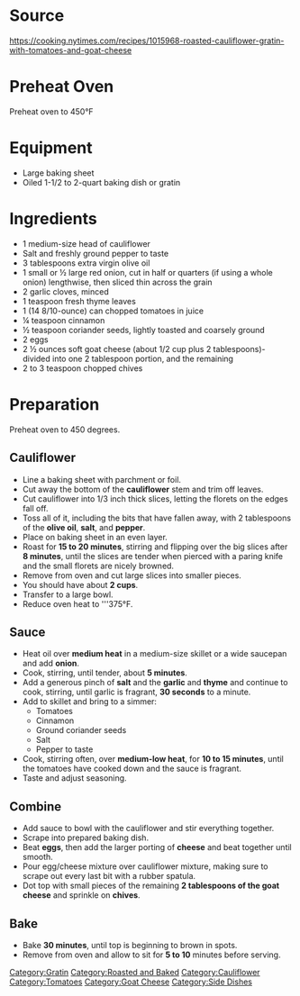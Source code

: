# Source

<https://cooking.nytimes.com/recipes/1015968-roasted-cauliflower-gratin-with-tomatoes-and-goat-cheese>

# Preheat Oven

Preheat oven to 450°F

# Equipment

-   Large baking sheet
-   Oiled 1-1/2 to 2-quart baking dish or gratin

# Ingredients

-   1 medium-size head of cauliflower
-   Salt and freshly ground pepper to taste
-   3 tablespoons extra virgin olive oil
-   1 small or ½ large red onion, cut in half or quarters (if using a
    whole onion) lengthwise, then sliced thin across the grain
-   2 garlic cloves, minced
-   1 teaspoon fresh thyme leaves
-   1 (14 8/10-ounce) can chopped tomatoes in juice
-   ¼ teaspoon cinnamon
-   ½ teaspoon coriander seeds, lightly toasted and coarsely ground
-   2 eggs
-   2 ½ ounces soft goat cheese (about 1/2 cup plus 2 tablespoons)-
    divided into one 2 tablespoon portion, and the remaining
-   2 to 3 teaspoon chopped chives

# Preparation

Preheat oven to 450 degrees.

## Cauliflower

-   Line a baking sheet with parchment or foil.
-   Cut away the bottom of the **cauliflower** stem and trim off leaves.
-   Cut cauliflower into 1/3 inch thick slices, letting the florets on
    the edges fall off.
-   Toss all of it, including the bits that have fallen away, with 2
    tablespoons of the **olive oil**, **salt**, and **pepper**.
-   Place on baking sheet in an even layer.
-   Roast for **15 to 20 minutes**, stirring and flipping over the big
    slices after **8 minutes**, until the slices are tender when pierced
    with a paring knife and the small florets are nicely browned.
-   Remove from oven and cut large slices into smaller pieces.
-   You should have about **2 cups**.
-   Transfer to a large bowl.
-   Reduce oven heat to '''375°F.

## Sauce

-   Heat oil over **medium heat** in a medium-size skillet or a wide
    saucepan and add **onion**.
-   Cook, stirring, until tender, about **5 minutes**.
-   Add a generous pinch of **salt** and the **garlic** and **thyme**
    and continue to cook, stirring, until garlic is fragrant, **30
    seconds** to a minute.
-   Add to skillet and bring to a simmer:
    -   Tomatoes
    -   Cinnamon
    -   Ground coriander seeds
    -   Salt
    -   Pepper to taste
-   Cook, stirring often, over **medium-low heat**, for **10 to 15
    minutes**, until the tomatoes have cooked down and the sauce is
    fragrant.
-   Taste and adjust seasoning.

## Combine

-   Add sauce to bowl with the cauliflower and stir everything together.
-   Scrape into prepared baking dish.
-   Beat **eggs**, then add the larger porting of **cheese** and beat
    together until smooth.
-   Pour egg/cheese mixture over cauliflower mixture, making sure to
    scrape out every last bit with a rubber spatula.
-   Dot top with small pieces of the remaining **2 tablespoons of the
    goat cheese** and sprinkle on **chives**.

## Bake

-   Bake **30 minutes**, until top is beginning to brown in spots.
-   Remove from oven and allow to sit for **5 to 10** minutes before
    serving.

[Category:Gratin](Category:Gratin "wikilink") [Category:Roasted and
Baked](Category:Roasted_and_Baked "wikilink")
[Category:Cauliflower](Category:Cauliflower "wikilink")
[Category:Tomatoes](Category:Tomatoes "wikilink") [Category:Goat
Cheese](Category:Goat_Cheese "wikilink") [Category:Side
Dishes](Category:Side_Dishes "wikilink")